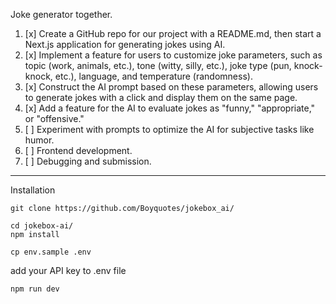 Joke generator together.

1. [x] Create a GitHub repo for our project with a README.md, then start a Next.js application for generating jokes using AI.
2. [x] Implement a feature for users to customize joke parameters, such as topic (work, animals, etc.), tone (witty, silly, etc.), joke type (pun, knock-knock, etc.), language, and temperature (randomness).
3. [x] Construct the AI prompt based on these parameters, allowing users to generate jokes with a click and display them on the same page.
4. [x] Add a feature for the AI to evaluate jokes as "funny," "appropriate," or "offensive."
5. [ ] Experiment with prompts to optimize the AI for subjective tasks like humor.
6. [ ] Frontend development.
7. [ ] Debugging and submission.

----

Installation

```
git clone https://github.com/Boyquotes/jokebox_ai/
```

```
cd jokebox-ai/
npm install
```

```
cp env.sample .env
```
add your API key to .env file

```
npm run dev
```

